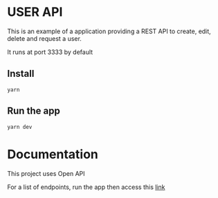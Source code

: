 # USER API

This is an example of a application providing a REST API to create, edit, delete and request a user.

It runs at port 3333 by default

## Install

    yarn

## Run the app

    yarn dev

# Documentation

This project uses Open API

For a list of endpoints, run the app then access this [link](http://localhost:3333/docs)